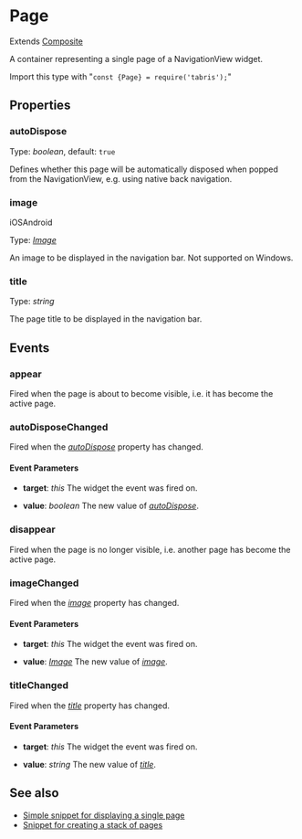 ---
---
# Page

Extends [Composite](Composite.md)

A container representing a single page of a NavigationView widget.

Import this type with "`const {Page} = require('tabris');`"

## Properties

### autoDispose


Type: *boolean*, default: `true`

Defines whether this page will be automatically disposed when popped from the NavigationView, e.g. using native back navigation.

### image
<p class="platforms"><span class="ios-tag" title="supported on iOS">iOS</span><span class="android-tag" title="supported on Android">Android</span></p>

Type: *[Image](../types.md#image)*

An image to be displayed in the navigation bar. Not supported on Windows.

### title


Type: *string*

The page title to be displayed in the navigation bar.


## Events

### appear

Fired when the page is about to become visible, i.e. it has become the active page.
### autoDisposeChanged

Fired when the [*autoDispose*](#autoDispose) property has changed.

#### Event Parameters 
- **target**: *this*
    The widget the event was fired on.

- **value**: *boolean*
    The new value of [*autoDispose*](#autoDispose).


### disappear

Fired when the page is no longer visible, i.e. another page has become the active page.
### imageChanged

Fired when the [*image*](#image) property has changed.

#### Event Parameters 
- **target**: *this*
    The widget the event was fired on.

- **value**: *[Image](../types.md#image)*
    The new value of [*image*](#image).


### titleChanged

Fired when the [*title*](#title) property has changed.

#### Event Parameters 
- **target**: *this*
    The widget the event was fired on.

- **value**: *string*
    The new value of [*title*](#title).





## See also

- [Simple snippet for displaying a single page](https://github.com/eclipsesource/tabris-js/tree/v2.5.0/snippets/navigationview-page.js)
- [Snippet for creating a stack of pages](https://github.com/eclipsesource/tabris-js/tree/v2.5.0/snippets/navigationview-page-stacked.js)
